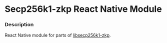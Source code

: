 # Secp256k1-zkp React Native Module

### Description
React Native module for parts of [libsecp256k1-zkp](https://github.com/NicolasFlamel1/secp256k1-zkp).
